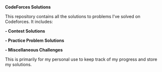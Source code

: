**CodeForces Solutions**

This repository contains all the solutions to problems I've solved on Codeforces. It includes:

**- Contest Solutions**

**- Practice Problem Solutions**

**- Miscellaneous Challenges**


This is primarily for my personal use to keep track of my progress and store my solutions.
